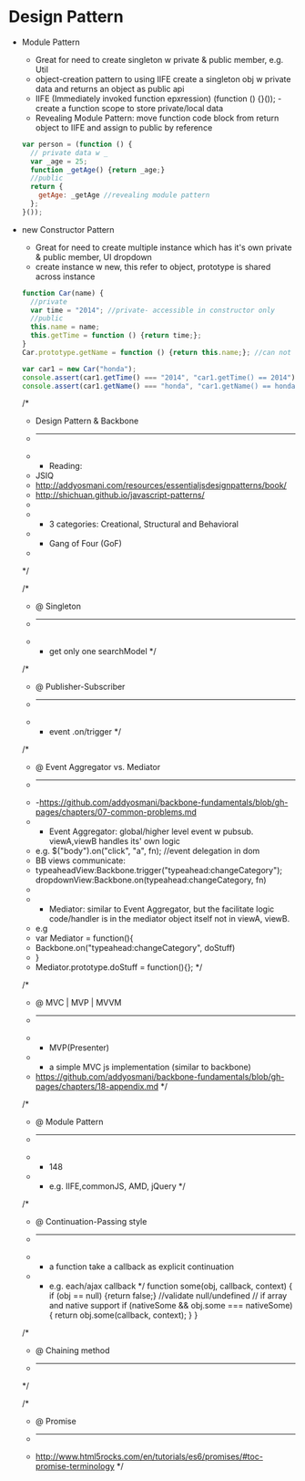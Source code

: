 # Design Pattern

- Module Pattern
  * Great for need to create singleton w private & public member, e.g. Util
  * object-creation pattern to using IIFE create a singleton obj w private data and returns an object as public api
  * IIFE (Immediately invoked function epxression) (function () {}()); - create a function scope to store private/local data
  * Revealing Module Pattern: move function code block from return object to IIFE and assign to public by reference
  ```js
  var person = (function () {
    // private data w _
    var _age = 25;
    function _getAge() {return _age;}
    //public
    return {
      getAge: _getAge //revealing module pattern
    };
  }());
  ```

- new Constructor Pattern
  * Great for need to create multiple instance which has it's own private & public member, UI dropdown
  * create instance w new, this refer to object, prototype is shared across instance
  ```js
  function Car(name) {
    //private
    var time = "2014"; //private- accessible in constructor only
    //public
    this.name = name;
    this.getTime = function () {return time;};
  }
  Car.prototype.getName = function () {return this.name;}; //can not access time which is priate, can only access this.prop
  
  var car1 = new Car("honda");
  console.assert(car1.getTime() === "2014", "car1.getTime() == 2014");
  console.assert(car1.getName() === "honda", "car1.getName() == honda");
  ```
  
  /*
   * Design Pattern & Backbone
   * -------------
   * - Reading:
   * JSIQ
   * http://addyosmani.com/resources/essentialjsdesignpatterns/book/
   * http://shichuan.github.io/javascript-patterns/
   *
   * - 3 categories: Creational, Structural and Behavioral
   * - Gang of Four (GoF)
   *
   */
  
  /*
   * @ Singleton
   * ----------------------------------
   * - get only one searchModel
   */
  
  /*
   * @  Publisher-Subscriber
   * ----------------------------------
   * - event .on/trigger
   */
  
  /*
   * @ Event Aggregator vs. Mediator
   * ----------------------------------
   * -https://github.com/addyosmani/backbone-fundamentals/blob/gh-pages/chapters/07-common-problems.md
   * - Event Aggregator: global/higher level event w pubsub. viewA,viewB handles its' own logic
   * e.g. $("body").on("click", "a", fn); //event delegation in dom
   * BB views communicate:
    * typeaheadView:Backbone.trigger("typeahead:changeCategory"); dropdownView:Backbone.on(typeahead:changeCategory, fn)
   *
   * - Mediator: similar to Event Aggregator, but the facilitate logic code/handler is in the mediator object itself not in viewA, viewB.
   * e.g
   * var Mediator = function(){
   *  Backbone.on("typeahead:changeCategory", doStuff)
   * }
   * Mediator.prototype.doStuff = function(){};
   */
  
  /*
   * @ MVC | MVP | MVVM
   * -------------
   * - MVP(Presenter)
   * - a simple MVC js implementation (similar to backbone)
   * https://github.com/addyosmani/backbone-fundamentals/blob/gh-pages/chapters/18-appendix.md
   */
  
  /*
   * @ Module Pattern
   * -------------
   * - 148
   * - e.g. IIFE,commonJS, AMD, jQuery
   */
  
  /*
   * @ Continuation-Passing style
   * -------------
   * - a function take a callback as explicit continuation
   * - e.g. each/ajax callback
   */
  function some(obj, callback, context) {
    if (obj == null) {return false;} //validate null/undefined
    // if array and native support
    if (nativeSome && obj.some === nativeSome) {
      return obj.some(callback, context);
    }
  }
  
  /*
   * @ Chaining method
   * -------------
   */
  
  
  /*
   * @ Promise
   * -------------
   * http://www.html5rocks.com/en/tutorials/es6/promises/#toc-promise-terminology
   */
  
  

